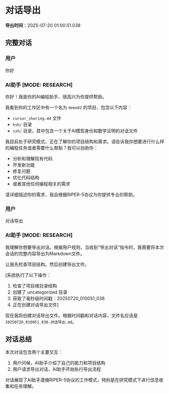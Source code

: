 # 对话导出

**导出时间**：2025-07-20 01:00:51.038

## 完整对话

### 用户
你好

### AI助手 [MODE: RESEARCH]
你好！我是你的AI编程助手，很高兴为你提供帮助。

我看到你的工作区中有一个名为 `demo02` 的项目，包含以下内容：
- `cursor_sharing.md` 文件
- `hsh/` 目录
- `zzh/` 目录，其中包含一个关于AI模型身份和数学证明的对话文件

我目前处于研究模式，正在了解你的项目结构和需求。请告诉我你想要进行什么样的编程任务或者需要什么帮助？我可以协助你：

- 分析和理解现有代码
- 开发新功能
- 修复问题
- 优化代码结构
- 或者其他任何编程相关的需求

请详细描述你的需求，我会根据RIPER-5协议为你提供专业的帮助。

### 用户
对话导出

### AI助手 [MODE: RESEARCH]
我理解你想要导出对话。根据用户规则，当收到"导出对话"指令时，我需要将本次会话的完整内容导出为Markdown文件。

让我先检查项目结构，然后创建导出文件。

[系统执行了以下操作：
1. 检查了项目根目录结构
2. 创建了 uncategorized 目录
3. 获取了毫秒级时间戳：20250720_010051_038
4. 正在创建对话导出文件]

现在我将创建对话导出文件。根据时间戳和对话内容，文件名应该是 `20250720_010051_038-对话导出.md`。

## 对话总结

本次对话包含两个主要交互：
1. 用户问候，AI助手介绍了自己的能力和项目结构
2. 用户请求导出对话，AI助手开始执行导出流程

对话展现了AI助手遵循RIPER-5协议的工作模式，特别是在研究模式下进行信息收集和任务理解。 